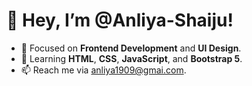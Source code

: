 # 👋 Hey, I’m @Anliya-Shaiju!

- 👀 Focused on **Frontend Development** and **UI Design**.
- 🌱 Learning **HTML**, **CSS**, **JavaScript**, and **Bootstrap 5**.
- 📫 Reach me via anliya1909@gmai.com.

